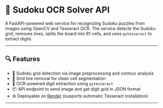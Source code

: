 # 🧠 Sudoku OCR Solver API

A FastAPI-powered web service for recognizing Sudoku puzzles from images using OpenCV and Tesseract OCR. The service detects the Sudoku grid, removes lines, splits the board into 81 cells, and uses `pytesseract` to extract digits.

---

## 🔍 Features

- 🧩 Sudoku grid detection via image preprocessing and contour analysis
- 🧼 Grid line removal for clean cell segmentation
- 🔢 OCR-powered digit extraction using `pytesseract`
- 📦 API endpoint to send image and get digit grid in JSON format
- ⚙️ Deployable on [Render](https://render.com) (supports automatic Tesseract installation)

---
